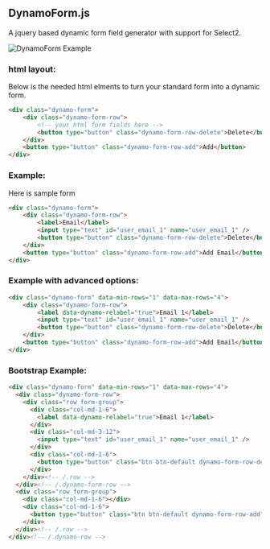 ## DynamoForm.js

A jquery based dynamic form field generator with support for Select2.

![DynamoForm Example](https://github.com/MESD/DynamoForm/blob/master/demo/DynamoForm.png "DynamoForm Example")

### html layout:

Below is the needed html elments to turn your standard form into a dynamic
form.

``` html
<div class="dynamo-form">
    <div class="dynamo-form-row">
        <!-- your html form fields here -->
        <button type="button" class="dynamo-form-row-delete">Delete</button>
    </div>
    <button type="button" class="dynamo-form-row-add">Add</button>
</div>
```


### Example:

Here is sample form

``` html
<div class="dynamo-form">
    <div class="dynamo-form-row">
        <label>Email</label>
        <input type="text" id="user_email_1" name="user_email_1" />
        <button type="button" class="dynamo-form-row-delete">Delete</button>
    </div>
    <button type="button" class="dynamo-form-row-add">Add Email</button>
</div>
```


### Example with advanced options:

``` html
<div class="dynamo-form" data-min-rows="1" data-max-rows="4">
    <div class="dynamo-form-row">
        <label data-dynamo-relabel="true">Email 1</label>
        <input type="text" id="user_email_1" name="user_email_1" />
        <button type="button" class="dynamo-form-row-delete">Delete</button>
    </div>
    <button type="button" class="dynamo-form-row-add">Add Email</button>
</div>
```


### Bootstrap Example:

``` html
<div class="dynamo-form" data-min-rows="1" data-max-rows="4">
  <div class="dynamo-form-row">
    <div class="row form-group">
      <div class="col-md-1-6">
        <label data-dynamo-relabel="true">Email 1</label>
      </div>
      <div class="col-md-3-12">
        <input type="text" id="user_email_1" name="user_email_1" />
      </div>
      <div class="col-md-1-6">
        <button type="button" class="btn btn-default dynamo-form-row-delete">Delete</button>
      </div>
    </div><!-- /.row -->
  </div><!-- /.dynamo-form-row -->
  <div class="row form-group">
    <div class="col-md-1-6"></div>
    <div class="col-md-1-6">
      <button type="button" class="btn btn-default dynamo-form-row-add">Add Email</button>
    </div>
  </div><!-- /.row -->
</div><!-- /.dynamo-row -->
```